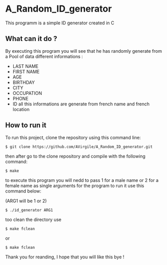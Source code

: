 # A_Random_ID_generator

This programm is a simple ID generator created in C

## What can it do ?

By executing this program you will see that he has randomly generate from a Pool of data different informations :
* LAST NAME
* FIRST NAME
* AGE
* BIRTHDAY
* CITY
* OCCUPATION
* PHONE
* ID
all this informations are generate from french name and french location

## How to run it

To run this project, clone the repository using this command line:

```
$ git clone https://github.com/AVirgile/A_Random_ID_generator.git
```
then after go to the clone repository and compile with the following command:

```
$ make
```
to execute this program you will nedd to pass 1 for a male name or 2 for a female name as single arguments for the program
to run it use this command below:

(ARG1 will be 1 or 2)
```
$ ./id_generator ARG1
```
too clean the directory use

```
$ make fclean
```
or

```
$ make fclean
```

Thank you for reanding, I hope that you will like this bye !
